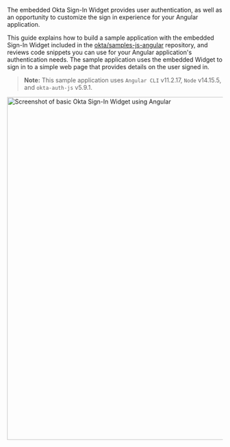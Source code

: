 The embedded Okta Sign-In Widget provides user authentication, as well as an opportunity to customize the sign in experience for your Angular application.

This guide explains how to build a sample application with the embedded Sign-In Widget included in the [okta/samples-js-angular](https://github.com/okta/samples-js-angular) repository, and reviews code snippets you can use for your Angular application's authentication  needs. The sample application uses the embedded Widget to sign in to a simple web page that provides details on the user signed in.

>**Note:** This sample application uses `Angular CLI` v11.2.17, `Node` v14.15.5, and `okta-auth-js` v5.9.1.

<img src="/img/okta-sign-in-angular.png" alt="Screenshot of basic Okta Sign-In Widget using Angular" width="800">